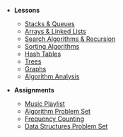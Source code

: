 
- **Lessons**
    - [Stacks & Queues](https://docs.google.com/presentation/d/1_LBLE3oVDJGSyHZ284QsQHpsZre5qBsSJ0_wzI4St0I)
    - [Arrays & Linked Lists](https://docs.google.com/presentation/d/13aS2gdzdmcftyC0CQZUYJTflZGUO_jwZe8d03jSe12I)
    - [Search Algorithms & Recursion](https://docs.google.com/presentation/d/1Mk-FzOwiMZs5DaOZ0SSUtJcc3m0GyTe6zwcjmHKJIUE)
    - [Sorting Algorithms](https://docs.google.com/presentation/d/17keVchV4c5biNh5Eqb9MKC0Kcoms6d_jqCc3_t2eh_A)
    - [Hash Tables](https://docs.google.com/presentation/d/1ABMQ_WABDIQSxA7FFhJw9laITLmhXXoukJBb-cXtVyE)
    - [Trees](https://docs.google.com/presentation/d/1joafx-7JAd6Hs-xgpPANds9dvUN39E2NtLHt1QuV_cw)
    - [Graphs](https://docs.google.com/presentation/d/1qg42Ge40gZLP84ERSiHm2H6ihso9_nLLdTB01jn-bAc)
    - [Algorithm Analysis](https://docs.google.com/presentation/d/11Qe-_4PfvGXrlYDoT1btxCvC6SoFbW8l85cn1tnXH64)



- **Assignments**
    - [Music Playlist](Lessons/playlist.md)
    - [Algorithm Problem Set](https://www.gradescope.com/courses/217652/assignments/938596)
    - [Frequency Counting](Lessons/word_freq.md) 
    - [Data Structures Problem Set](https://www.gradescope.com/courses/217652/assignments/938601)
